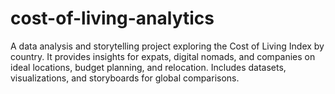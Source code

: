 # cost-of-living-analytics
A data analysis and storytelling project exploring the Cost of Living Index by country. It provides insights for expats, digital nomads, and companies on ideal locations, budget planning, and relocation. Includes datasets, visualizations, and storyboards for global comparisons.
